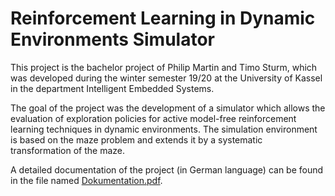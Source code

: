 # Reinforcement Learning in Dynamic Environments Simulator
 
This project is the bachelor project of Philip Martin and Timo Sturm, which was developed during the winter semester 19/20 at the University of Kassel in the department Intelligent Embedded Systems.

The goal of the project was the development of a simulator which allows the evaluation of exploration policies for active model-free reinforcement learning techniques in dynamic environments. 
The simulation environment is based on the maze problem and extends it by a systematic transformation of the maze.

A detailed documentation of the project (in German language) can be found in the file named [Dokumentation.pdf](Dokumentation.pdf).
